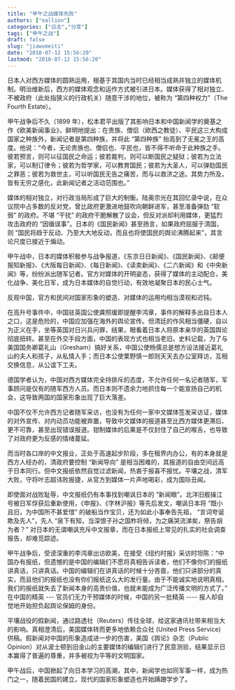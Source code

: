 ```yaml
---
title: "甲午之战媒体先败"
authors: ["eallion"]
categories: ["日志","分享"]
tags: ["甲午之战"]
draft: false
slug: "jiawumeiti"
date: "2010-07-12 15:56:20"
lastmod: "2010-07-12 15:56:20"
---
```


日本人对西方媒体的圆熟运用，根基于其国内当时已经相当成熟并独立的媒体机制。明治维新后，西方的媒体观念和运作方式被引进日本。媒体获得了相对独立、不被政府（此处指狭义的行政机关）随意干涉的地位，被称为 “第四种权力”（The Fourth Estate）。

甲午战争后不久（1899 年），松本君平出版了其影响日本和中国新闻学的奠基之作《欧美新闻事业》，鲜明地提出：在贵族、僧侣（欧西之教徒）、平民这三大构成国家之种族外，新闻记者是第四种族，并将此 “第四种族” 抬高到了无冕之王的高度。他说：“今者，无论贵族也、僧侣也、平民也，皆不得不听命于此种族之手。彼若预言，则可以征国民之命运；彼若裁判，则可以断国民之疑狱；彼若为立法家，可以制订律令；彼若为哲学家，可以教育国民；彼若为大圣人，可以弹劾国民之罪恶；彼若为救世主，可以听国民无告之痛苦，而与以救济之途。其势力所及，皆有无穷之感化，此新闻记者之活动范围也。”

媒体的相对独立，对行政当局形成了巨大的制衡。陆奥宗光在其回忆录中说，在众议院中占多数的反对党，曾比政府更激进地鼓吹向朝鲜进军，甚至准备弹劾 “软弱” 的政府。不堪 “干扰” 的政府干脆解散了议会，但反对派却利用媒体，更猛烈攻击政府的 “因循误事”。日本的《国民新闻》甚至扬言，如果政府屈服于清国，则 “国民将趋于反动、乃至大大地反动，而且也将使国民的舆论沸腾起来”，其言论尺度已接近于煽动。

甲午战中，日本的媒体积极参与战争报道，《东京日日新闻》、《国民新闻》、《邮便报知新报》、《大阪每日新闻》、《每日新闻》、《读卖新闻》、《二六新闻》和《中央新闻》等，纷纷派出随军记者。官方对媒体的开明姿态，获得了媒体的主动配合，美化战争、美化日军，成为日本媒体的自觉行动，有效地凝聚日本的民心士气。

反观中国，官方和民间对国家形象的塑造、对媒体的运用均相当漠视和迟钝。

在高升号事件中，中国驻英国公使龚照瑗即提醒李鸿章，事件的解释多出自日本人之口，这是危险的，中国应加强在海外的舆论宣传。但清廷的作风相当僵硬，自以为正义在手，坐等英国对日兴兵问罪，结果，眼看着日本人将原本亲华的英国舆论彻底扭转。甚至在外交手段方面，中国的表现方式也相当老旧。史料记载，为了与美国国务卿葛礼山（Gresham）搞好关系，中国公使杨儒总是想方设法接近葛礼山的夫人和孩子，从私情入手；而日本公使栗野慎一郎则天天去办公室拜访，互相交换信息，从公谊下工夫。

德国学者认为，中国对西方媒体完全持排斥的态度，不允许任何一名记者随军，军事顾问是仅有的随军西方人员。而日本则不遗余力地抓住每一个能宣扬自己的机会，这导致两国的国家形象出现了巨大落差。

中国不仅不允许西方记者随军采访，也没有为任何一家中文媒体签发采访证，媒体的对外宣传、对内动员功能被弃置，导致中文媒体的报道甚至比西方媒体更滞后、更不可靠，甚至出现错误报道。钳制媒体的后果是不仅封住了自己的喉舌，也导致了对政府更为反感的情绪蔓延。

而当时各口岸的中文报业，正处于高速起步阶段，多在租界内办公，有的本身就是西方人经办的，清政府要控制 “新闻导向” 是相当困难的，其报道的自由空间远高于日本同行。但中文报纸依然自觉过滤新闻，热衷于报喜不报忧。平壤之战，清军大败，守将叶志超讳败报捷，从官方到媒体一片声地喝彩，成为国际丑闻。

即使面对战败耻辱，中文报纸仍有本事找到嘲讽日本的 “新闻眼”。北洋旧舰操江号被日军俘获后重新使用，《申报》、《字林沪报》等先后发文，嘲讽日本将 “既小且旧，为中国所不甚爱惜” 的破船当作宝贝，还为如此小事奉告先祖， “言词夸诞欺及先人”，先人 “泉下有知，当深恨子孙之国柞将倾，为之痛哭流涕矣，祭告胡为者？” 对日本的无谓嘲讽充斥中文报章，而在日本报纸上常见的扎实的社会调查报告，却难觅踪迹。

甲午战争后，受谤深重的李鸿章出访欧美，在接受《纽约时报》采访时坦陈：“中国办有报纸，但遗憾的是中国的编辑们不愿将真相告诉读者，他们不像你们的报纸讲真话，只讲真话。中国的编辑们在讲真话的时候十分吝啬，他们只讲部分的真实，而且他们的报纸也没有你们报纸这么大的发行量。由于不能诚实地说明真相，我们的报纸就失去了新闻本身的高贵价值，也就未能成为广泛传播文明的方式了。” 在中国的精英 --- 官员们无力干预媒体的时候，中国的另一批精英 ---- 报人却自觉地开始担负起舆论保姆的身份。

平壤战役的假新闻，通过路透社（Reuters）传往全球，给这家通讯社带来相当大的影响。真相澄清后，美国媒体转而更多地依赖合众社 (United Press Service) 供稿。假新闻对中国的形象造成进一步的伤害，美国《舆论》杂志（Public Opinion）对从波士顿到旧金山的主要媒体的编辑们进行了民意测验，结果显示日本赢得了普遍的尊重，并多被视为平等的文明国家。

甲午战后，中国掀起了向日本学习的高潮，其中，新闻学也如同军事一样，成为热门之一，随着民国的建立，现代的国家形象塑造也开始蹒跚学步了。
